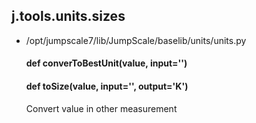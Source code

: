 ## j.tools.units.sizes

- /opt/jumpscale7/lib/JumpScale/baselib/units/units.py

    #### def converToBestUnit(value, input='') 
    #### def toSize(value, input='', output='K') 
    
    Convert value in other measurement
